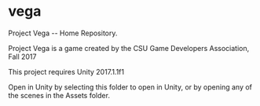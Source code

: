 # vega

Project Vega -- Home Repository.

Project Vega is a game created by the CSU Game Developers Association, Fall 2017


This project requires Unity 2017.1.1f1

Open in Unity by selecting this folder to open in Unity, or by opening any of the scenes in the Assets folder. 
